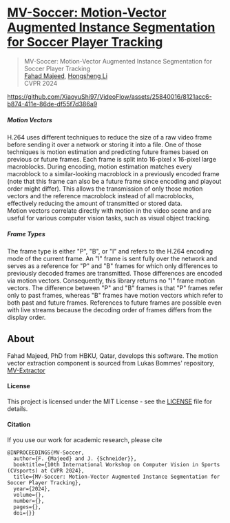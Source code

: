 # [MV-Soccer: Motion-Vector Augmented Instance Segmentation for Soccer Player Tracking](https://arxiv.org/abs/2303.08340)
<!-- ### [Project Page](https://drinkingcoder.github.io/publication/flowformer/)  -->

> MV-Soccer: Motion-Vector Augmented Instance Segmentation for Soccer Player Tracking  
> [Fahad Majeed](https://xiaoyushi97.github.io/),  [Hongsheng Li](https://www.ee.cuhk.edu.hk/~hsli/)  
> CVPR 2024

https://github.com/XiaoyuShi97/VideoFlow/assets/25840016/8121acc6-b874-411e-86de-df55f7d386a9

##### Motion Vectors

H.264 uses different techniques to reduce the size of a raw video frame before sending it over a network or storing it into a file. One of those techniques is motion estimation and predicting future frames based on previous or future frames. Each frame is split into 16-pixel x 16-pixel large macroblocks. During encoding, motion estimation matches every macroblock to a similar-looking macroblock in a previously encoded frame (note that this frame can also be a future frame since encoding and playout order might differ). This allows the transmission of only those motion vectors and the reference macroblock instead of all macroblocks, effectively reducing the amount of transmitted or stored data. <br>
Motion vectors correlate directly with motion in the video scene and are useful for various computer vision tasks, such as visual object tracking.

##### Frame Types

The frame type is either "P", "B", or "I" and refers to the H.264 encoding mode of the current frame. An "I" frame is sent fully over the network and serves as a reference for "P" and "B" frames for which only differences to previously decoded frames are transmitted. Those differences are encoded via motion vectors. Consequently, this library returns no "I" frame motion vectors. The difference between "P" and "B" frames is that "P" frames refer only to past frames, whereas "B" frames have motion vectors which refer to both past and future frames. References to future frames are possible even with live streams because the decoding order of frames differs from the display order.

## About

Fahad Majeed, PhD from HBKU, Qatar, develops this software. The motion vector extraction component is sourced from Lukas Bommes' repository, [MV-Extractor](https://github.com/LukasBommes/mv-extractor) 

#### License

This project is licensed under the MIT License - see the [LICENSE](LICENSE) file for details.


#### Citation

If you use our work for academic research, please cite

```
@INPROCEEDINGS{MV-Soccer,
  author={F. {Majeed} and J. {Schneider}},
  booktitle={10th International Workshop on Computer Vision in Sports (CVsports) at CVPR 2024}, 
  title={MV-Soccer: Motion-Vector Augmented Instance Segmentation for Soccer Player Tracking}, 
  year={2024},
  volume={},
  number={},
  pages={},
  doi={}}
```
